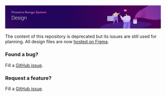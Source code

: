 ![](./.github/assets/banner.jpg)

The content of this repository is deprecated but its issues are still used for planning. All design files are now [hosted on Figma](https://www.figma.com/@finastra).

### Found a bug?
Fill a [GitHub issue](https://github.com/Finastra/fds-design/issues/new?assignees=octocat&labels=bug%2Ctriage&template=bug_report.yml&title=%5BBug%5D%3A+).

### Request a feature?
Fill a [GitHub issue](https://github.com/Finastra/fds-design/issues/new?assignees=octocat&labels=feature%2Ctriage&template=feature_request.yml&title=%5BFeat%5D%3A+).